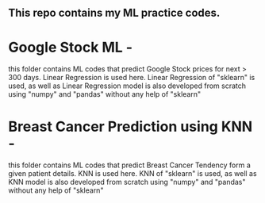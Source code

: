 ## This repo contains my ML practice codes.

# Google Stock ML -
this folder contains ML codes that predict Google Stock prices for next > 300 days.
Linear Regression is used here.
Linear Regression of "sklearn" is used, as well as
Linear Regression model is also developed from scratch using "numpy" and "pandas" without any help of "sklearn"

# Breast Cancer Prediction using KNN - 
this folder contains ML codes that predict Breast Cancer Tendency form a given patient details.
KNN is used here.
KNN of "sklearn" is used, as well as
KNN model is also developed from scratch using "numpy" and "pandas" without any help of "sklearn"

